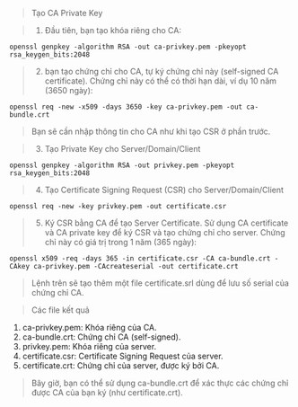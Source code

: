 > Tạo CA Private Key

> 1. Đầu tiên, bạn tạo khóa riêng cho CA:

```shell
openssl genpkey -algorithm RSA -out ca-privkey.pem -pkeyopt rsa_keygen_bits:2048
```

> 2. bạn tạo chứng chỉ cho CA, tự ký chứng chỉ này (self-signed CA certificate). Chứng chỉ này có thể có thời hạn dài, ví dụ 10 năm (3650 ngày):

```shell
openssl req -new -x509 -days 3650 -key ca-privkey.pem -out ca-bundle.crt
```
> Bạn sẽ cần nhập thông tin cho CA như khi tạo CSR ở phần trước.

> 3. Tạo Private Key cho Server/Domain/Client
```shell
openssl genpkey -algorithm RSA -out privkey.pem -pkeyopt rsa_keygen_bits:2048
```

> 4. Tạo Certificate Signing Request (CSR) cho Server/Domain/Client
```shell
openssl req -new -key privkey.pem -out certificate.csr
```

> 5. Ký CSR bằng CA để tạo Server Certificate. Sử dụng CA certificate và CA private key để ký CSR và tạo chứng chỉ cho server. Chứng chỉ này có giá trị trong 1 năm (365 ngày):
```shell
openssl x509 -req -days 365 -in certificate.csr -CA ca-bundle.crt -CAkey ca-privkey.pem -CAcreateserial -out certificate.crt
```
> Lệnh trên sẽ tạo thêm một file certificate.srl dùng để lưu số serial của chứng chỉ CA.


> Các file kết quả

1. ca-privkey.pem: Khóa riêng của CA.
2. ca-bundle.crt: Chứng chỉ CA (self-signed).
3. privkey.pem: Khóa riêng của server.
4. certificate.csr: Certificate Signing Request của server.
5. certificate.crt: Chứng chỉ của server, được ký bởi CA.

> Bây giờ, bạn có thể sử dụng ca-bundle.crt để xác thực các chứng chỉ được CA của bạn ký (như certificate.crt).
